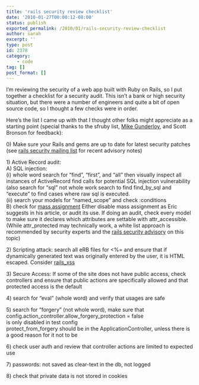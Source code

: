 ```yaml
---
title: 'rails security review checklist'
date: '2010-01-27T00:00:12-08:00'
status: publish
exported_permalink: /2010/01/rails-security-review-checklist
author: sarah
excerpt: ''
type: post
id: 2378
category:
    - code
tag: []
post_format: []
---
```

I’m reviewing the security of a web app built with Ruby on Rails, so I put together a checklist for a security audit. This isn’t a bank or high security situation, but there were a number of engineers and quite a bit of open source code, so I thought a few checks were in order.

Here’s the list I came up with that I thought other folks might appreciate as a starting point (special thanks to the sfruby list, [Mike Gunderloy](http://afreshcup.com/), and Scott Bronson for feedback):

0\) Make sure your Rails and gems are up to date for latest security patches (see [rails security mailing list](http://groups.google.com/group/rubyonrails-security) for recent advisory notes)

1\) Active Record audit:  
 A) SQL injection:  
 (i) whole word search for “find”, “first”, and “all” then visually inspect all instances of ActiveRecord find calls for potential SQL injection vulnerability (also search for “sql” not whole work search to find find\_by\_sql and “execute” to find cases where raw sql is executed.  
 (ii) search your models for “named\_scope” and check :conditions  
 B) check for [mass assignment](http://railspikes.com/2008/9/22/is-your-rails-application-safe-from-mass-assignment) Either disable mass assignment as Eric suggests in his article, or audit its use. If doing an audit, check every model to make sure it declares which attributes are settable with attr\_accessible. (While attr\_protected may technically work, a white list approach is recommended by security experts and the [rails security advisory](http://groups.google.com/group/rubyonrails-security/browse_thread/thread/42c4d5d3b7354735) on this topic)

2\) Scripting attack: search all eRB files for &lt;%= and ensure that if dynamically generated text was originally entered by the user, it is HTML escaped. Consider [rails\_xss](http://github.com/nzkoz/rails_xss)

3\) Secure Access: If some of the site does not have public access, check controllers and ensure that public actions are specifically allowed and that protected access is the default

4\) search for “eval” (whole word) and verify that usages are safe

5\) search for “forgery” (not whole word), make sure that  
config.action\_controller.allow\_forgery\_protection = false  
is only disabled in test config  
 protect\_from\_forgery should be in the ApplicationController, unless there is a good reason for it not to be

6\) check user auth and review that controller actions are limited to expected use

7\) passwords: not saved as clear-text in the db, not logged

8\) check that private data is not stored in cookies
